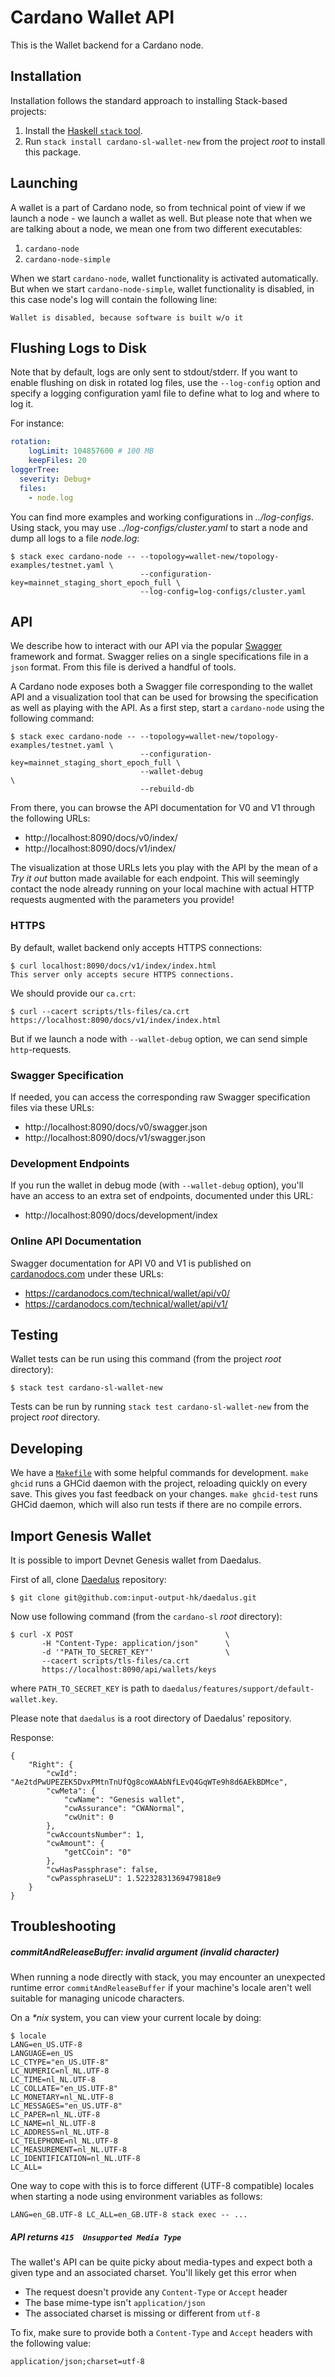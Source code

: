 # Cardano Wallet API

This is the Wallet backend for a Cardano node.

## Installation

Installation follows the standard approach to installing Stack-based projects:

1. Install the [Haskell `stack` tool](http://docs.haskellstack.org/en/stable/README).
2. Run `stack install cardano-sl-wallet-new` from the project *root* to install this package.

## Launching

A wallet is a part of Cardano node, so from technical point of view if we launch a node -
we launch a wallet as well. But please note that when we are talking about a node, we mean one
from two different executables:

1. `cardano-node`
2. `cardano-node-simple`

When we start `cardano-node`, wallet functionality is activated automatically. But when we
start `cardano-node-simple`, wallet functionality is disabled, in this case node's log will
contain the following line:

```
Wallet is disabled, because software is built w/o it
```

## Flushing Logs to Disk

Note that by default, logs are only sent to stdout/stderr. If you want to enable flushing on
disk in rotated log files, use the `--log-config` option and specify a logging configuration 
yaml file to define what to log and where to log it. 

For instance:

```yaml
rotation:
    logLimit: 104857600 # 100 MB
    keepFiles: 20
loggerTree:
  severity: Debug+
  files:
    - node.log
```

You can find more examples and working configurations in _../log-configs_. Using stack, you
may use _../log-configs/cluster.yaml_ to start a node and dump all logs to a file _node.log_:

```
$ stack exec cardano-node -- --topology=wallet-new/topology-examples/testnet.yaml \
                             --configuration-key=mainnet_staging_short_epoch_full \
                             --log-config=log-configs/cluster.yaml
```


## API

We describe how to interact with our API via the popular [Swagger](https://swagger.io/)
framework and format. Swagger relies on a single specifications file in a `json` format. From
this file is derived a handful of tools.

A Cardano node exposes both a Swagger file corresponding to the wallet API and a visualization
tool that can be used for browsing the specification as well as playing with the API. As a
first step, start a `cardano-node` using the following command:

```
$ stack exec cardano-node -- --topology=wallet-new/topology-examples/testnet.yaml \
                             --configuration-key=mainnet_staging_short_epoch_full \
                             --wallet-debug                                       \
                             --rebuild-db
```

From there, you can browse the API documentation for V0 and V1 through the following URLs:

- http://localhost:8090/docs/v0/index/
- http://localhost:8090/docs/v1/index/

The visualization at those URLs lets you play with the API by the mean of a _Try it out_ button
made available for each endpoint. This will seemingly contact the node already running on your
local machine with actual HTTP requests augmented with the parameters you provide!

### HTTPS

By default, wallet backend only accepts HTTPS connections:

```
$ curl localhost:8090/docs/v1/index/index.html
This server only accepts secure HTTPS connections.
```

We should provide our `ca.crt`:

```
$ curl --cacert scripts/tls-files/ca.crt https://localhost:8090/docs/v1/index/index.html
```

But if we launch a node with `--wallet-debug` option, we can send simple `http`-requests.

### Swagger Specification

If needed, you can access the corresponding raw Swagger specification files via these URLs:

- http://localhost:8090/docs/v0/swagger.json
- http://localhost:8090/docs/v1/swagger.json

### Development Endpoints

If you run the wallet in debug mode (with `--wallet-debug` option), you'll have an access to
an extra set of endpoints, documented under this URL:

- http://localhost:8090/docs/development/index

### Online API Documentation

Swagger documentation for API V0 and V1 is published on [cardanodocs.com](https://cardanodocs.com/)
under these URLs:

- https://cardanodocs.com/technical/wallet/api/v0/
- https://cardanodocs.com/technical/wallet/api/v1/

## Testing

Wallet tests can be run using this command (from the project *root* directory):

```
$ stack test cardano-sl-wallet-new
```

Tests can be run by running `stack test cardano-sl-wallet-new` from the project *root* directory.

## Developing

We have a [`Makefile`](./Makefile) with some helpful commands for development.
`make ghcid` runs a GHCid daemon with the project, reloading quickly on every save.
This gives you fast feedback on your changes.
`make ghcid-test` runs GHCid daemon, which will also run tests if there are no compile errors.

## Import Genesis Wallet

It is possible to import Devnet Genesis wallet from Daedalus.

First of all, clone [Daedalus](https://github.com/input-output-hk/daedalus) repository:

```
$ git clone git@github.com:input-output-hk/daedalus.git
```

Now use following command (from the `cardano-sl` *root* directory):

```
$ curl -X POST                                  \
       -H "Content-Type: application/json"      \
       -d '"PATH_TO_SECRET_KEY"'                \
       --cacert scripts/tls-files/ca.crt
       https://localhost:8090/api/wallets/keys
```

where `PATH_TO_SECRET_KEY` is path to `daedalus/features/support/default-wallet.key`.

Please note that `daedalus` is a root directory of Daedalus' repository.

Response:

```
{
	"Right": {
		"cwId": "Ae2tdPwUPEZEK5DvxPMtnTnUfQg8coWAAbNfLEvQ4GqWTe9h8d6AEkBDMce",
		"cwMeta": {
			"cwName": "Genesis wallet",
			"cwAssurance": "CWANormal",
			"cwUnit": 0
		},
		"cwAccountsNumber": 1,
		"cwAmount": {
			"getCCoin": "0"
		},
		"cwHasPassphrase": false,
		"cwPassphraseLU": 1.52232831369479818e9
	}
}
```

## Troubleshooting

##### commitAndReleaseBuffer: invalid argument (invalid character)

When running a node directly with stack, you may encounter an unexpected runtime error
`commitAndReleaseBuffer` if your machine's locale aren't well suitable for managing unicode
characters. 

On a _*nix_ system, you can view your current locale by doing:

```
$ locale
LANG=en_US.UTF-8
LANGUAGE=en_US
LC_CTYPE="en_US.UTF-8"
LC_NUMERIC=nl_NL.UTF-8
LC_TIME=nl_NL.UTF-8
LC_COLLATE="en_US.UTF-8"
LC_MONETARY=nl_NL.UTF-8
LC_MESSAGES="en_US.UTF-8"
LC_PAPER=nl_NL.UTF-8
LC_NAME=nl_NL.UTF-8
LC_ADDRESS=nl_NL.UTF-8
LC_TELEPHONE=nl_NL.UTF-8
LC_MEASUREMENT=nl_NL.UTF-8
LC_IDENTIFICATION=nl_NL.UTF-8
LC_ALL=
```

One way to cope with this is to force different (UTF-8 compatible) locales when starting a node
using environment variables as follows:

```
LANG=en_GB.UTF-8 LC_ALL=en_GB.UTF-8 stack exec -- ...
```

##### API returns `415  Unsupported Media Type`

The wallet's API can be quite picky about media-types and expect both a given type and an
associated charset. You'll likely get this error when

- The request doesn't provide any `Content-Type` or `Accept` header
- The base mime-type isn't `application/json`
- The associated charset is missing or different from `utf-8`

To fix, make sure to provide both a `Content-Type` and `Accept` headers with the following
value:

```
application/json;charset=utf-8
```
